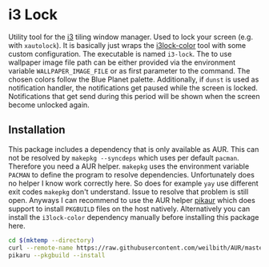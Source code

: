# i3 Lock

Utility tool for the [i3](https://i3wm.org/) tiling window manager. Used to lock
your screen (e.g. with `xautolock`). It is basically just wraps the
[i3lock-color](https://github.com/Raymo111/i3lock-color) tool with some custom
configuration. The executable is named `i3-lock`.
The to use wallpaper image file path can be either provided via
the environment variable `WALLPAPER_IMAGE_FILE` or as first parameter to the
command. The chosen colors follow the Blue Planet palette.
Additionally, if `dunst` is used as notification handler, the notifications get
paused while the screen is locked. Notifications that get send during this
period will be shown when the screen become unlocked again.

## Installation

This package includes a dependency that is only available as AUR. This can not
be resolved by `makepkg --syncdeps` which uses per default `pacman`. Therefore
you need a AUR helper. `makepkg` uses the environment variable `PACMAN` to
define the program to resolve dependencies. Unfortunately does no helper I know
work correctly here. So does for example `yay` use different exit codes
`makepkg` don't understand. Issue to resolve that problem is still open. Anyways
I can recommend to use the AUR helper
[pikaur](https://github.com/actionless/pikaur) which does support to install
`PKGBUILD` files on the host natively. Alternatively you can install the
`i3lock-color` dependency manually before installing this package here.

```sh
cd $(mktemp --directory)
curl --remote-name https://raw.githubusercontent.com/weilbith/AUR/master/i3-lock-git/PKGBUILD
pikaru --pkgbuild --install
```
